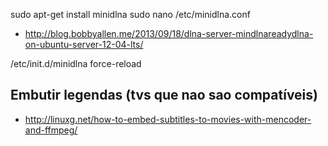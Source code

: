 sudo apt-get install minidlna
sudo nano /etc/minidlna.conf
- http://blog.bobbyallen.me/2013/09/18/dlna-server-mindlnareadydlna-on-ubuntu-server-12-04-lts/

/etc/init.d/minidlna force-reload


## Embutir legendas (tvs que nao sao compatíveis)
- http://linuxg.net/how-to-embed-subtitles-to-movies-with-mencoder-and-ffmpeg/
